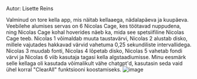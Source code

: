 Autor: Lisette Reins

Valminud on tore kella app, mis näitab kellaaega, nädalapäeva ja kuupäeva. 
Veebilehe alumises servas on 6 Nicolas Cage, kes töötavad nuppudena, ning Nicolas Cage kohal
hoverides näeb ka, mida see spetsiifiline Nicolas Cage teeb.
Nicolas 1 võimaldab muuta taustavärvi, Nicolas 2 alustab disko, millele vajutades hakkavad 
värvid vahetuma 0,25 sekundiliste intervallidega. Nicolas 3 muudab fonti, Nicolas 4 lõpetab disko, Nicolas 5 vahetab fondi värvi ja Nicolas 6 viib kasutaja tagasi kella algstaadiumisse.
Minu eesmärk selle kellaga oli kasutada võimalikult vähe chatgpt'd, kasutasin seda vaid ühel korral "ClearAll" funktsiooni koostamiseks.
![image](https://github.com/user-attachments/assets/311e5a6e-7642-43c0-bca3-a0a03225d266)
